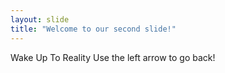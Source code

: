```yaml
---
layout: slide
title: "Welcome to our second slide!"
---
```

Wake Up To Reality
Use the left arrow to go back!
